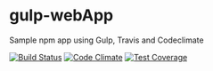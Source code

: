 # gulp-webApp

Sample npm app using Gulp, Travis and Codeclimate

[![Build Status](https://travis-ci.org/jwcnewton/gulp-webApp.svg?branch=master)](https://travis-ci.org/jwcnewton/gulp-webApp)
[![Code Climate](https://codeclimate.com/github/jwcnewton/gulp-webApp/badges/gpa.svg)](https://codeclimate.com/github/jwcnewton/gulp-webApp)
[![Test Coverage](https://codeclimate.com/github/jwcnewton/gulp-webApp/badges/coverage.svg)](https://codeclimate.com/github/jwcnewton/gulp-webApp/coverage)

